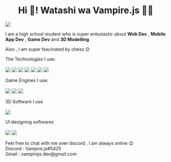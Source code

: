 <h1 align="center">Hi 👋! Watashi wa Vampire.js 🧛‍♀️</h1>

<img src="https://user-images.githubusercontent.com/103945371/164713542-f64b9d5d-1c4b-48a2-872f-8d16c33df1c1.svg"/>

<p >I am a high school student who is super entusiastic about  <strong>Web Dev</strong> , <strong>Mobile App Dev</strong> , <strong>Game Dev</strong> and <strong>3D Modelling</strong> </p>
<p >Also , I am super fascinated by chess 😉</p>
<p > The Technologies I use: <br/></br/>
<img src="https://img.shields.io/badge/react-%2320232a.svg?style=for-the-badge&logo=react&logoColor=%2361DAFB"/>
  <img src="https://img.shields.io/badge/vuejs-%2335495e.svg?style=for-the-badge&logo=vuedotjs&logoColor=%234FC08D"/>
  <img src="https://img.shields.io/badge/svelte-%23f1413d.svg?style=for-the-badge&logo=svelte&logoColor=white"/>
  <img src="https://img.shields.io/badge/threejs-black?style=for-the-badge&logo=three.js&logoColor=white"/>
  <img src="https://img.shields.io/badge/Electron-191970?style=for-the-badge&logo=Electron&logoColor=white"/>
  <img src="https://img.shields.io/badge/Quasar-16B7FB?style=for-the-badge&logo=quasar&logoColor=black"/>
  
  <img src="https://img.shields.io/badge/Quasar-16B7FB?style=for-the-badge&logo=quasar&logoColor=black"/>
</p>

<p >Game Engines I use: <br/></br/>
<img src="https://img.shields.io/badge/GODOT-%23FFFFFF.svg?style=for-the-badge&logo=godot-engine"/>
  <img src="https://img.shields.io/badge/unity-%23000000.svg?style=for-the-badge&logo=unity&logoColor=white"/>
  <img src="https://img.shields.io/badge/unrealengine-%23313131.svg?style=for-the-badge&logo=unrealengine&logoColor=white"/>
</p>

<p > 3D Software I use <br/></br/>
<img src="https://img.shields.io/badge/blender-%23F5792A.svg?style=for-the-badge&logo=blender&logoColor=white"/>
</p>

<p > UI designing softwares <br/></br/>
<img src="https://img.shields.io/badge/figma-%23F24E1E.svg?style=for-the-badge&logo=figma&logoColor=white"/>
<img src="https://img.shields.io/badge/Adobe%20XD-470137?style=for-the-badge&logo=Adobe%20XD&logoColor=#FF61F6"/>
</p>

<p>
Feel free to chat with me over discord , I am always online 😉 
  </br>
  Discord : Vampire.js#5425 </br>
  Gmail : vampirejs.dev@gmail.com
</p>
